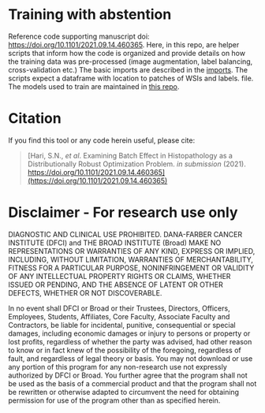 # Training with abstention
Reference code supporting manuscript doi: https://doi.org/10.1101/2021.09.14.460365. Here, in this repo, are helper scripts that inform how the code is organized and provide details on how the training data was pre-processed (image augmentation, label balancing, cross-validation etc.) The basic imports are described in the [imports](imports.py). The scripts expect a dataframe with location to patches of WSIs and labels. file. The models used to train are maintained in [this repo](https://github.com/vanallenlab/mc_lightning_public).

# Citation
If you find this tool or any code herein useful, please cite:  
> [Hari, S.N., *et al*. Examining Batch Effect in Histopathology as a Distributionally Robust Optimization Problem. *in submission* (2021). https://doi.org/10.1101/2021.09.14.460365](https://doi.org/10.1101/2021.09.14.460365)

# Disclaimer - For research use only
DIAGNOSTIC AND CLINICAL USE PROHIBITED. DANA-FARBER CANCER INSTITUTE (DFCI) and THE BROAD INSTITUTE (Broad) MAKE NO REPRESENTATIONS OR WARRANTIES OF ANY KIND, EXPRESS OR IMPLIED, INCLUDING, WITHOUT LIMITATION, WARRANTIES OF MERCHANTABILITY, FITNESS FOR A PARTICULAR PURPOSE, NONINFRINGEMENT OR VALIDITY OF ANY INTELLECTUAL PROPERTY RIGHTS OR CLAIMS, WHETHER ISSUED OR PENDING, AND THE ABSENCE OF LATENT OR OTHER DEFECTS, WHETHER OR NOT DISCOVERABLE.

In no event shall DFCI or Broad or their Trustees, Directors, Officers, Employees, Students, Affiliates, Core Faculty, Associate Faculty and Contractors, be liable for incidental, punitive, consequential or special damages, including economic damages or injury to persons or property or lost profits, regardless of whether the party was advised, had other reason to know or in fact knew of the possibility of the foregoing, regardless of fault, and regardless of legal theory or basis. You may not download or use any portion of this program for any non-research use not expressly authorized by DFCI or Broad. You further agree that the program shall not be used as the basis of a commercial product and that the program shall not be rewritten or otherwise adapted to circumvent the need for obtaining permission for use of the program other than as specified herein.